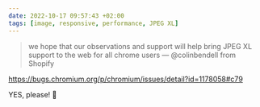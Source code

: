 ```yaml
---
date: 2022-10-17 09:57:43 +02:00
tags: [image, responsive, performance, JPEG XL]
---
```


> we hope that our observations and support will help bring JPEG XL support to the web for all chrome users
> — @colinbendell from Shopify

https://bugs.chromium.org/p/chromium/issues/detail?id=1178058#c79

YES, please! 🙏
